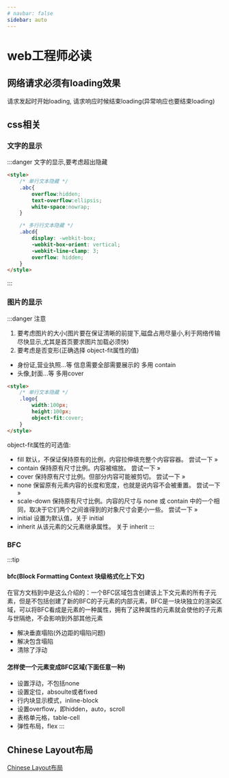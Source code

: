 ```yaml
---
# navbar: false
sidebar: auto
---
```


# web工程师必读

## 网络请求必须有loading效果
请求发起时开始loading,
请求响应时候结束loading(异常响应也要结束loading)


## css相关
### 文字的显示
:::danger 文字的显示,要考虑超出隐藏 
```html
<style>
    /* 单行文本隐藏 */
    .abc{
        overflow:hidden;
        text-overflow:ellipsis;
        white-space:nowrap;
    }

    /* 多行行文本隐藏 */
    .abcd{
        display: -webkit-box;
        -webkit-box-orient: vertical;
        -webkit-line-clamp: 3;
        overflow: hidden;
    }
</style>
```
:::

### 图片的显示 
:::danger 注意
1. 要考虑图片的大小(图片要在保证清晰的前提下,磁盘占用尽量小,利于网络传输尽快显示,尤其是首页要求图片加载必须快)
2. 要考虑是否变形(正确选择 object-fit属性的值) 

- 身份证,营业执照...等 信息需要全部需要展示的 多用 contain
- 头像,封面...等 多用cover 
```html
<style>
    /* 单行文本隐藏 */
    .logo{
        width:100px;
        height:100px;
        object-fit:cover;
    }
</style>
```

object-fit属性的可选值:
- fill	默认，不保证保持原有的比例，内容拉伸填充整个内容容器。	尝试一下 »
- contain	保持原有尺寸比例。内容被缩放。	尝试一下 »
- cover	保持原有尺寸比例。但部分内容可能被剪切。	尝试一下 »
- none	保留原有元素内容的长度和宽度，也就是说内容不会被重置。	尝试一下 »
- scale-down	保持原有尺寸比例。内容的尺寸与 none 或 contain 中的一个相同，取决于它们两个之间谁得到的对象尺寸会更小一些。	尝试一下 »
- initial	设置为默认值，关于 initial	
- inherit	从该元素的父元素继承属性。 关于 inherit
:::

### BFC
:::tip  
#### bfc(Block Formatting Context 块级格式化上下文)
在官方文档到中是这么介绍的：一个BFC区域包含创建该上下文元素的所有子元素，但是不包括创建了新的BFC的子元素的内部元素，BFC是一块块独立的渲染区域，可以将BFC看成是元素的一种属性，拥有了这种属性的元素就会使他的子元素与世隔绝，不会影响到外部其他元素
- 解决垂直塌陷(外边距的塌陷问题)
- 解决包含塌陷
- 清除了浮动

#### 怎样使一个元素变成BFC区域(下面任意一种)
- 设置浮动，不包括none
- 设置定位，absoulte或者fixed
- 行内块显示模式，inline-block
- 设置overflow，即hidden，auto，scroll
- 表格单元格，table-cell
- 弹性布局，flex
:::


## Chinese Layout布局

[Chinese Layout布局](./../../case/ChineseLayout)
